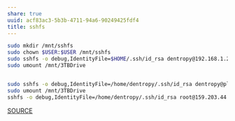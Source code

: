 ```yaml
---
share: true
uuid: acf83ac3-5b3b-4711-94a6-90249425fdf4
title: sshfs
---
```

``` bash
sudo mkdir /mnt/sshfs
sudo chown $USER:$USER /mnt/sshfs
sudo sshfs -o debug,IdentityFile=$HOME/.ssh/id_rsa dentropy@192.168.1.219:/home /mnt/sshfs
sudo umount /mnt/3TBDrive


sudo sshfs -o debug,IdentityFile=/home/dentropy/.ssh/id_rsa dentropy@pleroma.newatlantis.xyz:~ /mnt/pleroma
sudo umount /mnt/3TBDrive
sshfs -o debug,IdentityFile=/home/dentropy/.ssh/id_rsa root@159.203.44.193:/root /mnt/sshfs
```

[SOURCE](https://www.digitalocean.com/community/tutorials/how-to-use-sshfs-to-mount-remote-file-systems-over-ssh)
